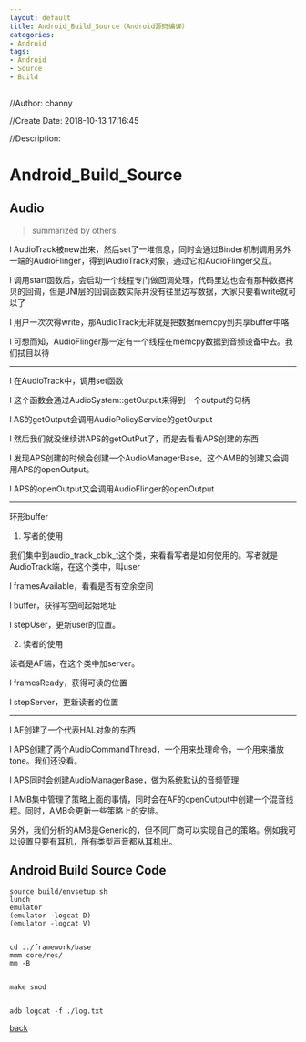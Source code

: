 ```yaml
---
layout: default
title: Android_Build_Source（Android源码编译）
categories:
- Android
tags:
- Android
- Source
- Build
---
```

//Author: channy

//Create Date: 2018-10-13 17:16:45

//Description: 

# Android_Build_Source

## Audio 
> summarized by others

l         AudioTrack被new出来，然后set了一堆信息，同时会通过Binder机制调用另外一端的AudioFlinger，得到IAudioTrack对象，通过它和AudioFlinger交互。

l         调用start函数后，会启动一个线程专门做回调处理，代码里边也会有那种数据拷贝的回调，但是JNI层的回调函数实际并没有往里边写数据，大家只要看write就可以了

l         用户一次次得write，那AudioTrack无非就是把数据memcpy到共享buffer中咯

l         可想而知，AudioFlinger那一定有一个线程在memcpy数据到音频设备中去。我们拭目以待

---

l         在AudioTrack中，调用set函数

l         这个函数会通过AudioSystem::getOutput来得到一个output的句柄

l         AS的getOutput会调用AudioPolicyService的getOutput

l         然后我们就没继续讲APS的getOutPut了，而是去看看APS创建的东西

l         发现APS创建的时候会创建一个AudioManagerBase，这个AMB的创建又会调用APS的openOutput。

l         APS的openOutput又会调用AudioFlinger的openOutput

---

环形buffer
1. 写者的使用

我们集中到audio_track_cblk_t这个类，来看看写者是如何使用的。写者就是AudioTrack端，在这个类中，叫user

l         framesAvailable，看看是否有空余空间

l         buffer，获得写空间起始地址

l         stepUser，更新user的位置。

2. 读者的使用

读者是AF端，在这个类中加server。

l         framesReady，获得可读的位置

l         stepServer，更新读者的位置

---

l         AF创建了一个代表HAL对象的东西

l         APS创建了两个AudioCommandThread，一个用来处理命令，一个用来播放tone。我们还没看。

l         APS同时会创建AudioManagerBase，做为系统默认的音频管理

l         AMB集中管理了策略上面的事情，同时会在AF的openOutput中创建一个混音线程。同时，AMB会更新一些策略上的安排。

另外，我们分析的AMB是Generic的，但不同厂商可以实现自己的策略。例如我可以设置只要有耳机，所有类型声音都从耳机出。


## Android Build Source Code 
```
source build/envsetup.sh
lunch 
emulator
(emulator -logcat D)
(emulator -logcat V)


cd ../framework/base
mmm core/res/
mm -B


make snod


adb logcat -f ./log.txt

```

[back](./)

